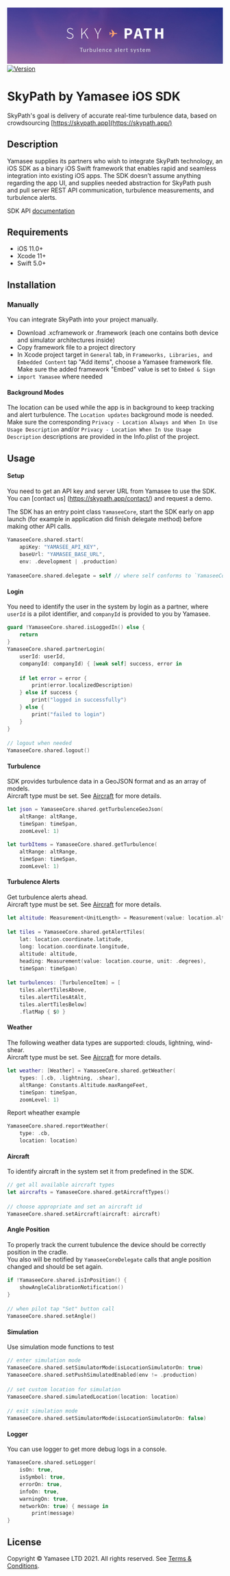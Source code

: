 ![SkyPath: Turbulence alert system](./docs-logo.jpg)
[![Version](https://img.shields.io/github/v/release/Yamasee/skypath-ios-sdk)]()
  
# SkyPath by Yamasee iOS SDK

SkyPath's goal is delivery of accurate real-time turbulence data, based on crowdsourcing [https://skypath.app](https://skypath.app/)

## Description

Yamasee supplies its partners who wish to integrate SkyPath technology, an iOS SDK as a binary iOS Swift framework that enables rapid and seamless integration into existing iOS apps. The SDK doesn’t assume anything regarding the app UI, and supplies needed abstraction for SkyPath push and pull server REST API communication, turbulence measurements, and turbulence alerts.

SDK API [documentation](https://yamasee.github.io/skypath-ios-sdk)

## Requirements

- iOS 11.0+
- Xcode 11+
- Swift 5.0+

## Installation


### Manually

You can integrate SkyPath into your project manually. 

- Download .xcframework or .framework (each one contains both device and simulator architectures inside)
- Copy framework file to a project directory
- In Xcode project target in `General` tab, in `Frameworks, Libraries, and Embedded Content` tap "Add items", choose a Yamasee framework file. Make sure the added framework "Embed" value is set to `Embed & Sign`
- `import Yamasee` where needed


#### Background Modes

The location can be used while the app is in background to keep tracking and alert turbulence. The `Location updates` background mode is needed.<br>
Make sure the corresponding `Privacy - Location Always and When In Use Usage Description` and/or `Privacy - Location When In Use Usage Description` descriptions are provided in the Info.plist of the project. 


## Usage

#### Setup

You need to get an API key and server URL from Yamasee to use the SDK. <br>
You can [contact us] (https://skypath.app/contact/) and request a demo. <br>

The SDK has an entry point class `YamaseeCore`, start the SDK early on app launch (for example in application did finish delegate method) before making other API calls.

```swift
YamaseeCore.shared.start(
	apiKey: "YAMASEE_API_KEY",
	baseUrl: "YAMASEE_BASE_URL",
	env: .development | .production)
	
YamaseeCore.shared.delegate = self // where self conforms to `YamaseeCoreDelegate`
```

#### Login

You need to identify the user in the system by login as a partner, where `userId` is a pilot identifier, and `companyId` is provided to you by Yamasee.

```swift
guard !YamaseeCore.shared.isLoggedIn() else {
	return
}
YamaseeCore.shared.partnerLogin(
	userId: userId, 
	companyId: companyId) { [weak self] success, error in
            
	if let error = error {
		print(error.localizedDescription)
	} else if success {
		print("logged in successfully")
	} else {
		print("failed to login")
	}
}

// logout when needed
YamaseeCore.shared.logout()
```

#### Turbulence

SDK provides turbulence data in a GeoJSON format and as an array of models.<br>
Aircraft type must be set. See [Aircraft](#aircraft) for more details.

```swift
let json = YamaseeCore.shared.getTurbulenceGeoJson(
	altRange: altRange,
	timeSpan: timeSpan,
	zoomLevel: 1)
```
```swift
let turbItems = YamaseeCore.shared.getTurbulence(
	altRange: altRange,
	timeSpan: timeSpan,
	zoomLevel: 1)                     
```

#### Turbulence Alerts

Get turbulence alerts ahead.<br>
Aircraft type must be set. See [Aircraft](#aircraft) for more details.

```swift
let altitude: Measurement<UnitLength> = Measurement(value: location.altitude, unit: .meters)
        
let tiles = YamaseeCore.shared.getAlertTiles(
	lat: location.coordinate.latitude,
	long: location.coordinate.longitude,
	altitude: altitude,
	heading: Measurement(value: location.course, unit: .degrees),
	timeSpan: timeSpan)

let turbulences: [TurbulenceItem] = [
	tiles.alertTilesAbove, 
	tiles.alertTilesAtAlt, 
	tiles.alertTilesBelow]
	.flatMap { $0 }
```

#### Weather 

The following weather data types are supported: clouds, lightning, wind-shear.<br>
Aircraft type must be set. See [Aircraft](#aircraft) for more details.

```swift
let weather: [Weather] = YamaseeCore.shared.getWeather(
	types: [.cb, .lightning, .shear],
	altRange: Constants.Altitude.maxRangeFeet,
	timeSpan: timeSpan,
	zoomLevel: 1)
```

Report wheather example

```swift
YamaseeCore.shared.reportWeather(
	type: .cb,
	location: location)
```

<div id="aircraft"></div>

#### Aircraft

To identify aircraft in the system set it from predefined in the SDK.

```swift
// get all available aircraft types
let aircrafts = YamaseeCore.shared.getAircraftTypes()

// choose appropriate and set an aircraft id
YamaseeCore.shared.setAircraft(aircraft: aircraft)
```

#### Angle Position

To properly track the current tubulence the device should be correctly position in the cradle.<br>
You also will be notified by `YamaseeCoreDelegate` calls that angle position changed and should be set again.

```swift
if !YamaseeCore.shared.isInPosition() {
	showAngleCalibrationNotification()
}

// when pilot tap "Set" button call
YamaseeCore.shared.setAngle()
```
        
#### Simulation

Use simulation mode functions to test

```swift
// enter simulation mode
YamaseeCore.shared.setSimulatorMode(isLocationSimulatorOn: true)
YamaseeCore.shared.setPushSimulatedEnabled(env != .production)

// set custom location for simulation
YamaseeCore.shared.simulatedLocation(location: location)

// exit simulation mode
YamaseeCore.shared.setSimulatorMode(isLocationSimulatorOn: false)
```

#### Logger

You can use logger to get more debug logs in a console.

```swift
YamaseeCore.shared.setLogger(
	isOn: true, 
	isSymbol: true, 
	errorOn: true, 
	infoOn: true, 
	warningOn: true, 
	networkOn: true) { message in
		print(message)
}
```


## License

Copyright © Yamasee LTD 2021. All rights reserved. 
See [Terms & Conditions](https://skypath.app/terms/).

